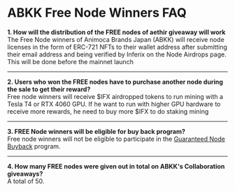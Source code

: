 # ABKK Free Node Winners FAQ

**1. How will the distribution of the FREE nodes of aethir giveaway will work**\
The Free Node winners of Animoca Brands Japan (ABKK) will receive node licenses in the form of ERC-721 NFTs to their wallet address after submitting their email address and being verified by Inferix on the Node Airdrops page. This will be done before the mainnet launch

***

**2. Users who won the FREE nodes have to purchase another node during the sale to get their reward?**\
&#x20;Free node winners will receive $IFX airdropped tokens to run mining with a Tesla T4 or RTX 4060 GPU. If he want to run with higher GPU hardware to receive more rewards, he need to buy more $IFX to do staking mining

***

**3. FREE Node winners will be eligible for buy back program?**\
Free node winners will not be eligible to participate in the [Guaranteed Node Buyback](guaranteed-node-buyback.md) program.

***

**4. How many FREE nodes were given out in total on ABKK's Collaboration giveaways?**\
A total of 50.
